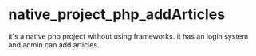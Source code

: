 # native_project_php_addArticles
it's a native php project without using frameworks. it has an login system and admin can add articles.
